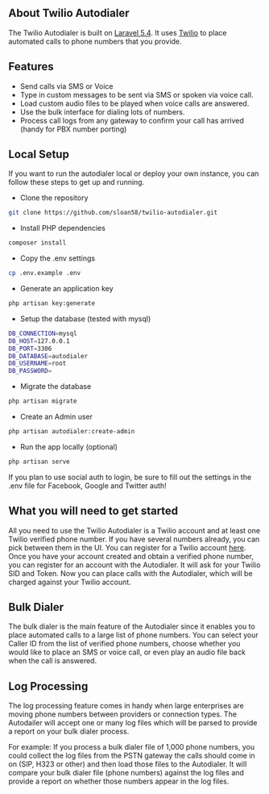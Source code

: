 ## About Twilio Autodialer

The Twilio Autodialer is built on [Laravel 5.4](https://laravel.com). It uses [Twilio](https://www.twilio.com) to place automated calls to phone numbers that you provide.

## Features

- Send calls via SMS or Voice
- Type in custom messages to be sent via SMS or spoken via voice call.
- Load custom audio files to be played when voice calls are answered.
- Use the bulk interface for dialing lots of numbers.
- Process call logs from any gateway to confirm your call has arrived (handy for PBX number porting)

## Local Setup

If you want to run the autodialer local or deploy your own instance, you can follow these steps to get up and running.

- Clone the repository

```bash
git clone https://github.com/sloan58/twilio-autodialer.git
```

- Install PHP dependencies

```bash
composer install
```

- Copy the .env settings

```bash
cp .env.example .env
```

- Generate an application key

```bash
php artisan key:generate
```

- Setup the database (tested with mysql)

```bash
DB_CONNECTION=mysql
DB_HOST=127.0.0.1
DB_PORT=3306
DB_DATABASE=autodialer
DB_USERNAME=root
DB_PASSWORD=
```

- Migrate the database

```bash
php artisan migrate
```

- Create an Admin user

```bash
php artisan autodialer:create-admin
```

- Run the app locally (optional)

```bash
php artisan serve
```

If you plan to use social auth to login, be sure to fill out the settings in the .env file for Facebook, Google and Twitter auth!

## What you will need to get started

All you need to use the Twilio Autodialer is a Twilio account and at least one Twilio verified phone number. If you have several numbers already, you can pick between them in the UI. You can register for a Twilio account [here](https://www.twilio.com/try-twilio).
Once you have your account created and obtain a verified phone number, you can register for an account with the Autodialer. It will ask for your Twilio SID and Token.
Now you can place calls with the Autodialer, which will be charged against your Twilio account.

## Bulk Dialer

The bulk dialer is the main feature of the Autodialer since it enables you to place automated calls to a large list of phone numbers. You can select your Caller ID from the list of
verified phone numbers, choose whether you would like to place an SMS or voice call, or even play an audio file back when the call is answered.

## Log Processing

The log processing feature comes in handy when large enterprises are moving phone numbers between providers or connection types. The Autodailer will accept one or many log files
which will be parsed to provide a report on your bulk dialer process.

For example:
If you process a bulk dialer file of 1,000 phone numbers, you could collect the log files from the PSTN gateway the calls should come in on (SIP, H323 or other) and then load those files to
the Autodialer. It will compare your bulk dialer file (phone numbers) against the log files and provide a report on whether those numbers appear in the log files.
